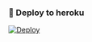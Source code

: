 ### 🚀 Deploy to heroku
[![Deploy](https://www.herokucdn.com/deploy/button.svg)](https://heroku.com/deploy?template=https://github.com/KenanKodes/ATOMusic)
